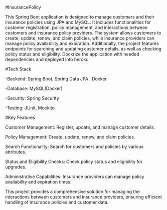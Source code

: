 #InsurancePolicy

This Spring Boot application is designed to manage customers and their insurance policies using JPA and MySQL. It includes functionalities for customer registration, policy management, and interactions between customers and insurance policy providers. The system allows customers to create, update, renew, and claim policies, while insurance providers can manage policy availability and expiration. Additionally, the project features endpoints for searching and updating customer details, as well as checking policy status and eligibility. Dockrize the application with needed dependencies and deployed into heroku

#Tech Stack

-Backend: Spring Boot, Spring Data JPA , Docker

-Database: MySQL(Docker)

-Security: Spring Security

-Testing: JUnit, Mockito

#Key Features

Customer Management: Register, update, and manage customer details.

Policy Management: Create, update, renew, and claim policies.

Search Functionality: Search for customers and policies by various attributes.

Status and Eligibility Checks: Check policy status and eligibility for upgrades.

Administrative Capabilities: Insurance providers can manage policy availability and expiration times.

This project provides a comprehensive solution for managing the interactions between customers and insurance providers, ensuring efficient handling of insurance policies and customer data.

